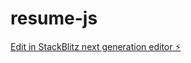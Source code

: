 # resume-js

[Edit in StackBlitz next generation editor ⚡️](https://stackblitz.com/~/github.com/crywolfx/resume-js)